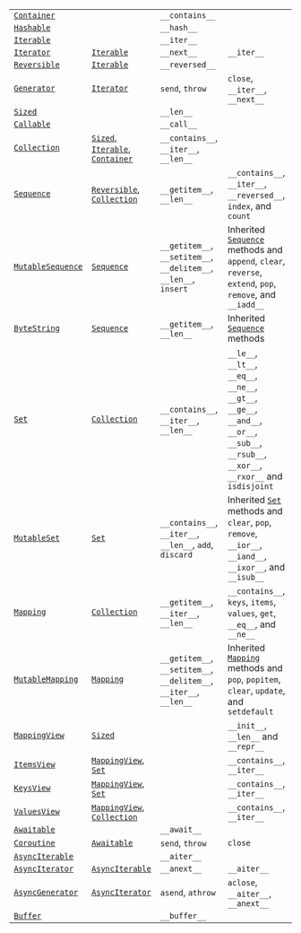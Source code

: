 |  |  |  |  |
| --- | --- | --- | --- |
| [`Container`](#collections.abc.Container "collections.abc.Container") |  | `__contains__` |  |
| [`Hashable`](#collections.abc.Hashable "collections.abc.Hashable") |  | `__hash__` |  |
| [`Iterable`](#collections.abc.Iterable "collections.abc.Iterable") |  | `__iter__` |  |
| [`Iterator`](#collections.abc.Iterator "collections.abc.Iterator") | [`Iterable`](#collections.abc.Iterable "collections.abc.Iterable") | `__next__` | `__iter__` |
| [`Reversible`](#collections.abc.Reversible "collections.abc.Reversible") | [`Iterable`](#collections.abc.Iterable "collections.abc.Iterable") | `__reversed__` |  |
| [`Generator`](#collections.abc.Generator "collections.abc.Generator") | [`Iterator`](#collections.abc.Iterator "collections.abc.Iterator") | `send`, `throw` | `close`, `__iter__`, `__next__` |
| [`Sized`](#collections.abc.Sized "collections.abc.Sized") |  | `__len__` |  |
| [`Callable`](#collections.abc.Callable "collections.abc.Callable") |  | `__call__` |  |
| [`Collection`](#collections.abc.Collection "collections.abc.Collection") | [`Sized`](#collections.abc.Sized "collections.abc.Sized"), [`Iterable`](#collections.abc.Iterable "collections.abc.Iterable"), [`Container`](#collections.abc.Container "collections.abc.Container") | `__contains__`, `__iter__`, `__len__` |  |
| [`Sequence`](#collections.abc.Sequence "collections.abc.Sequence") | [`Reversible`](#collections.abc.Reversible "collections.abc.Reversible"), [`Collection`](#collections.abc.Collection "collections.abc.Collection") | `__getitem__`, `__len__` | `__contains__`, `__iter__`, `__reversed__`, `index`, and `count` |
| [`MutableSequence`](#collections.abc.MutableSequence "collections.abc.MutableSequence") | [`Sequence`](#collections.abc.Sequence "collections.abc.Sequence") | `__getitem__`, `__setitem__`, `__delitem__`, `__len__`, `insert` | Inherited [`Sequence`](#collections.abc.Sequence "collections.abc.Sequence") methods and `append`, `clear`, `reverse`, `extend`, `pop`, `remove`, and `__iadd__` |
| [`ByteString`](#collections.abc.ByteString "collections.abc.ByteString") | [`Sequence`](#collections.abc.Sequence "collections.abc.Sequence") | `__getitem__`, `__len__` | Inherited [`Sequence`](#collections.abc.Sequence "collections.abc.Sequence") methods |
| [`Set`](#collections.abc.Set "collections.abc.Set") | [`Collection`](#collections.abc.Collection "collections.abc.Collection") | `__contains__`, `__iter__`, `__len__` | `__le__`, `__lt__`, `__eq__`, `__ne__`, `__gt__`, `__ge__`, `__and__`, `__or__`, `__sub__`, `__rsub__`, `__xor__`, `__rxor__` and `isdisjoint` |
| [`MutableSet`](#collections.abc.MutableSet "collections.abc.MutableSet") | [`Set`](#collections.abc.Set "collections.abc.Set") | `__contains__`, `__iter__`, `__len__`, `add`, `discard` | Inherited [`Set`](#collections.abc.Set "collections.abc.Set") methods and `clear`, `pop`, `remove`, `__ior__`, `__iand__`, `__ixor__`, and `__isub__` |
| [`Mapping`](#collections.abc.Mapping "collections.abc.Mapping") | [`Collection`](#collections.abc.Collection "collections.abc.Collection") | `__getitem__`, `__iter__`, `__len__` | `__contains__`, `keys`, `items`, `values`, `get`, `__eq__`, and `__ne__` |
| [`MutableMapping`](#collections.abc.MutableMapping "collections.abc.MutableMapping") | [`Mapping`](#collections.abc.Mapping "collections.abc.Mapping") | `__getitem__`, `__setitem__`, `__delitem__`, `__iter__`, `__len__` | Inherited [`Mapping`](#collections.abc.Mapping "collections.abc.Mapping") methods and `pop`, `popitem`, `clear`, `update`, and `setdefault` |
| [`MappingView`](#collections.abc.MappingView "collections.abc.MappingView") | [`Sized`](#collections.abc.Sized "collections.abc.Sized") |  | `__init__`, `__len__` and `__repr__` |
| [`ItemsView`](#collections.abc.ItemsView "collections.abc.ItemsView") | [`MappingView`](#collections.abc.MappingView "collections.abc.MappingView"), [`Set`](#collections.abc.Set "collections.abc.Set") |  | `__contains__`, `__iter__` |
| [`KeysView`](#collections.abc.KeysView "collections.abc.KeysView") | [`MappingView`](#collections.abc.MappingView "collections.abc.MappingView"), [`Set`](#collections.abc.Set "collections.abc.Set") |  | `__contains__`, `__iter__` |
| [`ValuesView`](#collections.abc.ValuesView "collections.abc.ValuesView") | [`MappingView`](#collections.abc.MappingView "collections.abc.MappingView"), [`Collection`](#collections.abc.Collection "collections.abc.Collection") |  | `__contains__`, `__iter__` |
| [`Awaitable`](#collections.abc.Awaitable "collections.abc.Awaitable") |  | `__await__` |  |
| [`Coroutine`](#collections.abc.Coroutine "collections.abc.Coroutine") | [`Awaitable`](#collections.abc.Awaitable "collections.abc.Awaitable") | `send`, `throw` | `close` |
| [`AsyncIterable`](#collections.abc.AsyncIterable "collections.abc.AsyncIterable") |  | `__aiter__` |  |
| [`AsyncIterator`](#collections.abc.AsyncIterator "collections.abc.AsyncIterator") | [`AsyncIterable`](#collections.abc.AsyncIterable "collections.abc.AsyncIterable") | `__anext__` | `__aiter__` |
| [`AsyncGenerator`](#collections.abc.AsyncGenerator "collections.abc.AsyncGenerator") | [`AsyncIterator`](#collections.abc.AsyncIterator "collections.abc.AsyncIterator") | `asend`, `athrow` | `aclose`, `__aiter__`, `__anext__` |
| [`Buffer`](#collections.abc.Buffer "collections.abc.Buffer") |  | `__buffer__` |  |